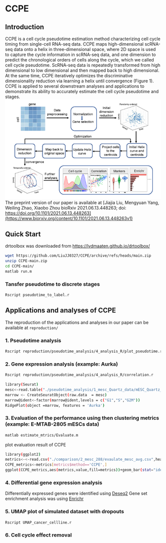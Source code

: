 # CCPE

## Introduction
CCPE is a cell cycle pseudotime estimation method characterizing cell cycle timing from single-cell RNA-seq data. CCPE maps high-dimensional scRNA-seq data onto a helix in three-dimensional space, where 2D space is used to capture the cycle information in scRNA-seq data, and one dimension to predict the chronological orders of cells along the cycle, which we called cell cycle pseudotime. ScRNA-seq data is repeatedly transformed from high dimensional to low dimensional and then mapped back to high dimensional. At the same time, CCPE iteratively optimizes the discriminative dimensionality reduction via learning a helix until convergence (Figure 1). CCPE is applied to several downstream analyses and applications to demonstrate its ability to accurately estimate the cell cycle pseudotime and stages.<br/>
![image](https://github.com/LiuJJ0327/CCPE/blob/main/images/figure1.PNG)<br/>
The preprint version of our paper is available at [Jiajia Liu, Mengyuan Yang, Weiling Zhao, Xiaobo Zhou
bioRxiv 2021.06.13.448263; doi: https://doi.org/10.1101/2021.06.13.448263](https://www.biorxiv.org/content/10.1101/2021.06.13.448263v1)

## Quick Start<br/>
drtoolbox was downloaded from https://lvdmaaten.github.io/drtoolbox/<br/>
```bash
wget https://github.com/LiuJJ0327/CCPE/archive/refs/heads/main.zip
unzip CCPE-main.zip
cd CCPE-main/
matlab run.m
```
### Tansfer pseudotime to discrete stages<br/>
```bash
Rscript pseudotime_to_label.r 
```

## Applications and analyses of CCPE<br/>
The reproduction of the applications and analyses in our paper can be available at `reproduction/` <br/>
### 1. Pseudotime analysis<br/>
```bash
Rscript reproduction/pseudotime_analysis/4_analysis_R/plot_pseudotime.r
```

### 2. Gene expression analysis (example: Aurka)<br/>
```bash
Rscript reproduction/pseudotime_analysis/4_analysis_R/correlation.r
```

```bash
library(Seurat)
mesc<-read.table("./pseudotime_analysis/1_mesc_Quartz_data/mESC_Quartz_preprocessed.txt",header=T,row.names = 1)
marrow <- CreateSeuratObject(raw.data  = mesc)
marrow@ident<-factor(marrow@ident,levels = c("G1","S","G2M"))
RidgePlot(object =marrow, features = 'Aurka')
```

### 3. Evaluation of the performance using then clustering metrics (example: E-MTAB-2805 mESCs data)<br/>
```bash
matlab estimate_mtrics/Evaluate.m
```
plot evaluation result of CCPE
```bash
library(ggplot2)
metrics<-<-read.csv("./comparison/2_mesc_288/evaulate_mesc_avg.csv",header = T)
CCPE_metrics<-metrics[metrics$method=='CCPE',]
ggplot(CCPE_metrics,aes(metrics,value,fill=metrics))+geom_bar(stat="identity",position="dodge")
```

### 4. Differential gene expression analysis <br/>
Differentially expressed genes were identified using [Deseq2](https://bioconductor.org/packages/release/bioc/html/DESeq2.html)
Gene set enrichment analysis was using [Enrichr](https://maayanlab.cloud/Enrichr/)

### 5. UMAP plot of simulated dataset with dropouts<br/>
```bash
Rscript UMAP_cancer_cellline.r
```

### 6. Cell cycle effect removal<br/>

